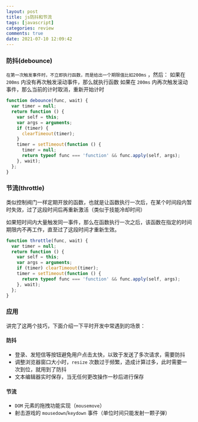 ```yaml
---
layout: post
title: js防抖和节流
tags: [javascript]
categories: review
comments: true
date: 2021-07-10 12:09:42
---
```


### 防抖(debounce)

`在第一次触发事件时，不立即执行函数，而是给出一个期限值比如200ms` ，然后：
如果在 `200ms` 内没有再次触发滚动事件，那么就执行函数
如果在 `200ms` 内再次触发滚动事件，那么当前的计时取消，重新开始计时

```js
function debounce(func, wait) {
  var timer = null;
  return function () {
    var self = this;
    var args = arguments;
    if (timer) {
      clearTimeout(timer);
    }
    timer = setTimeout(function () {
      timer = null;
      return typeof func === 'function' && func.apply(self, args);
    }, wait);
  };
}
```

<!-- more -->

### 节流(throttle)

类似控制阀门一样定期开放的函数，也就是让函数执行一次后，在某个时间段内暂时失效，过了这段时间后再重新激活（类似于技能冷却时间）

如果短时间内大量触发同一事件，那么在函数执行一次之后，该函数在指定的时间期限内不再工作，直至过了这段时间才重新生效。

```js
function throttle(func, wait) {
  var timer = null;
  return function () {
    var self = this;
    var args = arguments;
    if (timer) clearTimeout(timer);
    timer = setTimeout(function () {
      return typeof func === 'function' && func.apply(self, args);
    }, wait);
  };
}
```

### 应用

讲完了这两个技巧，下面介绍一下平时开发中常遇到的场景：

#### 防抖

- 登录、发短信等按钮避免用户点击太快，以致于发送了多次请求，需要防抖
- 调整浏览器窗口大小时，`resize` 次数过于频繁，造成计算过多，此时需要一次到位，就用到了防抖
- 文本编辑器实时保存，当无任何更改操作一秒后进行保存

#### 节流

- `DOM` 元素的拖拽功能实现（`mousemove`）
- 射击游戏的 `mousedown`/`keydown` 事件（单位时间只能发射一颗子弹）
